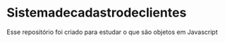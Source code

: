# Sistemadecadastrodeclientes
Esse repositório foi criado para estudar o que são objetos em Javascript
